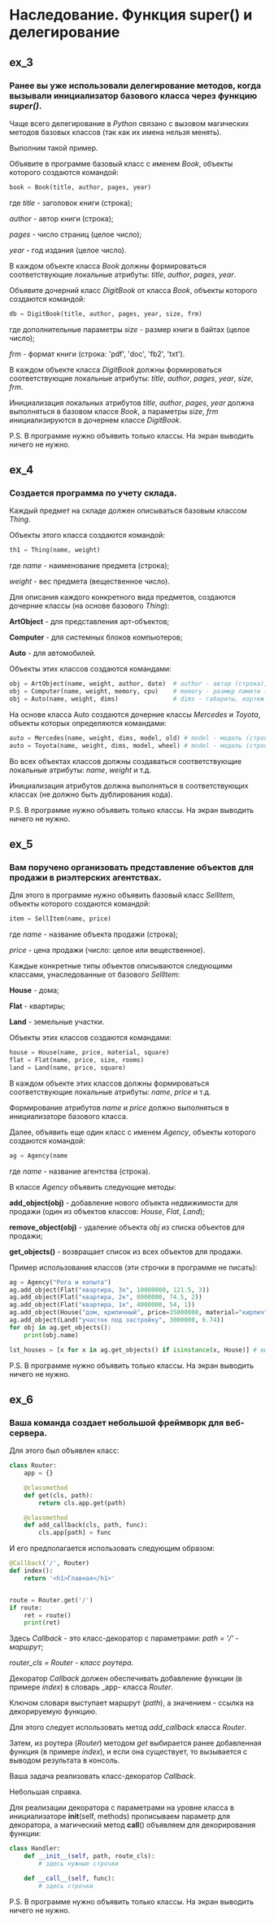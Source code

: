 # Наследование. Функция super() и делегирование

## ex_3
### Ранее вы уже использовали делегирование методов, когда вызывали инициализатор базового класса через функцию _super()_.

Чаще всего делегирование в _Python_ связано с вызовом магических методов базовых классов (так как их имена нельзя менять).

Выполним такой пример.

Объявите в программе базовый класс с именем _Book_, объекты которого создаются командой:

```python
book = Book(title, author, pages, year)
```

где _title_ - заголовок книги (строка);

_author_ - автор книги (строка);

_pages_ - число страниц (целое число);

_year_ - год издания (целое число).

В каждом объекте класса _Book_ должны формироваться соответствующие локальные атрибуты: _title_, _author_, _pages_, _year_.

Объявите дочерний класс _DigitBook_ от класса _Book_, объекты которого создаются командой:

```python
db = DigitBook(title, author, pages, year, size, frm)
```

где дополнительные параметры _size_ - размер книги в байтах (целое число);

_frm_ - формат книги (строка: 'pdf', 'doc', 'fb2', 'txt').

В каждом объекте класса _DigitBook_ должны формироваться соответствующие локальные атрибуты: _title_, _author_, _pages_, _year_, _size_, _frm_.

Инициализация локальных атрибутов _title_, _author_, _pages_, _year_ должна выполняться в базовом классе _Book_, а параметры _size_, _frm_ инициализируются в дочернем классе _DigitBook_.

P.S. В программе нужно объявить только классы. На экран выводить ничего не нужно.

## ex_4
### Создается программа по учету склада.

Каждый предмет на складе должен описываться базовым классом _Thing_.

Объекты этого класса создаются командой:

```python
th1 = Thing(name, weight)
```

где _name_ - наименование предмета (строка);

_weight_ - вес предмета (вещественное число).

Для описания каждого конкретного вида предметов, создаются дочерние классы (на основе базового _Thing_):

**ArtObject** - для представления арт-объектов;

**Computer** - для системных блоков компьютеров;

**Auto** - для автомобилей.

Объекты этих классов создаются командами:

```python
obj = ArtObject(name, weight, author, date)  # author - автор (строка); date - дата создания (строка)
obj = Computer(name, weight, memory, cpu)    # memory - размер памяти (целое число); cpu - тип процессора (строка)
obj = Auto(name, weight, dims)               # dims - габариты, кортеж (width, length, height) - вещественные или целые числа
```

На основе класса Auto создаются дочерние классы _Mercedes_ и _Toyota_, объекты которых определяются командами:

```python
auto = Mercedes(name, weight, dims, model, old) # model - модель (строка); old - время использования, в годах (целое число)
auto = Toyota(name, weight, dims, model, wheel) # model - модель (строка); wheel - тип руля: True - леворульный, False - праворульный
```

Во всех объектах классов должны создаваться соответствующие локальные атрибуты: _name_, _weight_ и т.д.

Инициализация атрибутов должна выполняться в соответствующих классах (не должно быть дублирования кода).

P.S. В программе нужно объявить только классы. На экран выводить ничего не нужно.

## ex_5
### Вам поручено организовать представление объектов для продажи в риэлтерских агентствах.

Для этого в программе нужно объявить базовый класс _SellItem_, объекты которого создаются командой:

```python
item = SellItem(name, price)
```

где _name_ - название объекта продажи (строка);

_price_ - цена продажи (число: целое или вещественное).

Каждые конкретные типы объектов описываются следующими классами, унаследованные от базового _SellItem_:

**House** - дома;

**Flat** - квартиры;

**Land** - земельные участки.

Объекты этих классов создаются командами:

```python
house = House(name, price, material, square)
flat = Flat(name, price, size, rooms)
land = Land(name, price, square)
```
В каждом объекте этих классов должны формироваться соответствующие локальные атрибуты: _name_, _price_ и т.д.

Формирование атрибутов _name_ и _price_ должно выполняться в инициализаторе базового класса.

Далее, объявить еще один класс с именем _Agency_, объекты которого создаются командой:

```python
ag = Agency(name
```

где _name_ - название агентства (строка).

В классе _Agency_ объявить следующие методы:

**add_object(obj)** - добавление нового объекта недвижимости для продажи (один из объектов классов: _House_, _Flat_, _Land_);

**remove_object(obj)** - удаление объекта _obj_ из списка объектов для продажи;

**get_objects()** - возвращает список из всех объектов для продажи.

Пример использования классов (эти строчки в программе не писать):

```python
ag = Agency("Рога и копыта")
ag.add_object(Flat("квартира, 3к", 10000000, 121.5, 3))
ag.add_object(Flat("квартира, 2к", 8000000, 74.5, 2))
ag.add_object(Flat("квартира, 1к", 4000000, 54, 1))
ag.add_object(House("дом, крипичный", price=35000000, material="кирпич", square=186.5))
ag.add_object(Land("участок под застройку", 3000000, 6.74))
for obj in ag.get_objects():
    print(obj.name)

lst_houses = [x for x in ag.get_objects() if isinstance(x, House)] # выделение списка домов
````

P.S. В программе нужно объявить только классы. На экран выводить ничего не нужно.

## ex_6
### Ваша команда создает небольшой фреймворк для веб-сервера.

Для этого был объявлен класс:

```python
class Router:
    app = {}

    @classmethod
    def get(cls, path):
        return cls.app.get(path)

    @classmethod
    def add_callback(cls, path, func):
        cls.app[path] = func
```

И его предполагается использовать следующим образом:

```python
@Callback('/', Router)
def index():
    return '<h1>Главная</h1>'


route = Router.get('/')
if route:
    ret = route()
    print(ret)
```

Здесь _Callback_ - это класс-декоратор с параметрами: _path = '/' - маршрут_; 

_router_cls = Router - класс роутера_. 

Декоратор _Callback_ должен обеспечивать добавление функции (в примере _index_) в словарь _app- класса _Router_.

Ключом словаря выступает маршрут (_path_), а значением - ссылка на декорируемую функцию.

Для этого следует использовать метод _add_callback_ класса _Router_.

Затем, из роутера (_Router_) методом _get_ выбирается ранее добавленная функция (в примере _index_), и если она существует, то вызывается с выводом результата в консоль.

Ваша задача реализовать класс-декоратор _Callback_. 

Небольшая справка.

Для реализации декоратора с параметрами на уровне класса в инициализаторе __init__(self, methods) прописываем параметр для декоратора, а магический метод __call__() объявляем для декорирования функции:

```python
class Handler:
    def __init__(self, path, route_cls):
        # здесь нужные строчки

    def __call__(self, func):
        # здесь строчки 
```

P.S. В программе нужно объявить только классы. На экран выводить ничего не нужно.

